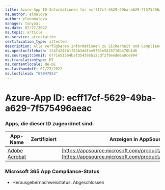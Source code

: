 ```yaml
---
title: Azure-App ID-Informationen für ecff17cf-5629-49ba-a629-7f575496aeac
ms.author: elmalova
author: elenamalova
manager: tonybal
ms.date: 07/27/2022
ms.topic: article
ms.service: attestation
certification_type: attested
description: Alle verfügbaren Informationen zu Sicherheit und Compliance für ecff17cf-5629-49ba-a629-7f575496aeac.
ms.openlocfilehash: 224f4247b1f82b3ddfae5f31e9826710b470b1d8
ms.sourcegitcommit: 6771e51564baf354398b12cdf2f9eede6a8ce994
ms.translationtype: MT
ms.contentlocale: de-DE
ms.lasthandoff: 07/27/2022
ms.locfileid: "67047853"
---
```

# <a name="azure-app-id-ecff17cf-5629-49ba-a629-7f575496aeac"></a>Azure-App ID: ecff17cf-5629-49ba-a629-7f575496aeac


### <a name="apps-associated-with-this-id"></a>Apps, die dieser ID zugeordnet sind:
| **App-Name** | **Zertifiziert** | **Anzeigen in AppSource** |
|--------------|---------------|-----------------------|
| [Adobe Acrobat](../forward/WA200002564.md) |  | [https://appsource.microsoft.com/product/office/WA200002564](https://appsource.microsoft.com/product/office/WA200002564) |

### <a name="microsoft-365-app-compliance-status"></a>Microsoft 365 App Compliance-Status
- Herausgebernachweisstatus: Abgeschlossen
